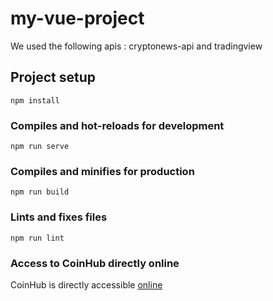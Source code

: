 # my-vue-project
We used the following apis :
cryptonews-api and tradingview
## Project setup
```
npm install
```

### Compiles and hot-reloads for development
```
npm run serve
```

### Compiles and minifies for production
```
npm run build
```

### Lints and fixes files
```
npm run lint
```

### Access to CoinHub directly online

CoinHub is directly accessible [online](https://thecoinhub.xyz)
